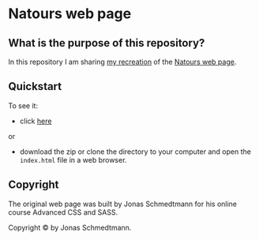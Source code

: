 # Natours web page

## What is the purpose of this repository?

In this repository I am sharing [my recreation](https://patriciarrsilva.github.io/Natours-web-page/) of the [Natours web page](https://natours.netlify.com/).

## Quickstart

To see it:
* click [here](https://patriciarrsilva.github.io/Natours-web-page/)

or

* download the zip or clone the directory to your computer and open the `index.html` file in a web browser.

## Copyright

The original web page was built by Jonas Schmedtmann for his online course Advanced CSS and SASS.

Copyright © by Jonas Schmedtmann.